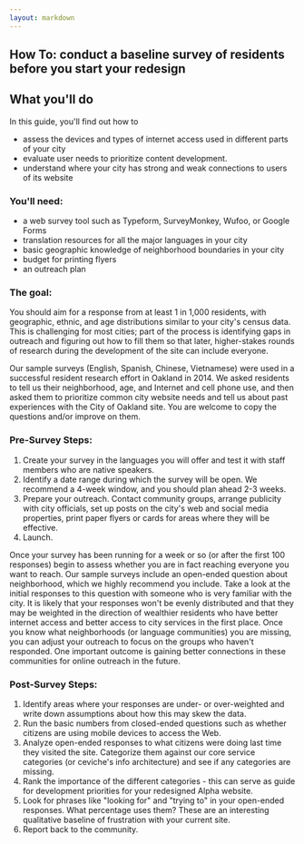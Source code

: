 ```yaml
---
layout: markdown
---
```


## How To: conduct a baseline survey of residents before you start your redesign
## What you'll do
In this guide, you'll find out how to 

* assess the devices and types of internet access used in different parts of your city
* evaluate user needs to prioritize content development.
* understand where your city has strong and weak connections to users of its website

### You'll need:

* a web survey tool such as Typeform, SurveyMonkey, Wufoo, or Google Forms
* translation resources for all the major languages in your city
* basic geographic knowledge of neighborhood boundaries in your city
* budget for printing flyers 
* an outreach plan

### The goal:
You should aim for a response from at least 1 in 1,000 residents, with geographic, ethnic, and age distributions similar to your city's census data. This is challenging for most cities; part of the process is identifying gaps in outreach and figuring out how to fill them so that later, higher-stakes rounds of research during the development of the site can include everyone.

Our sample surveys (English, Spanish, Chinese, Vietnamese) were used in a successful resident research effort in Oakland in 2014. We asked residents to tell us their neighborhood, age, and Internet and cell phone use, and then asked them to prioritize common city website needs and tell us about past experiences with the City of Oakland site. You are welcome to copy the questions and/or improve on them. 

### Pre-Survey Steps:
1. Create your survey in the languages you will offer and test it with staff members who are native speakers.
2. Identify a date range during which the survey will be open. We recommend a 4-week window, and you should plan ahead 2-3 weeks.
3. Prepare your outreach. Contact community groups, arrange publicity with city officials, set up posts on the city's web and social media properties, print paper flyers or cards for areas where they will be effective.
4. Launch.

Once your survey has been running for a week or so (or after the first 100 responses) begin to assess whether you are in fact reaching everyone you want to reach. Our sample surveys include an open-ended question about neighborhood, which we highly recommend you include. Take a look at the initial responses to this question with someone who is very familiar with the city. It is likely that your responses won't be evenly distributed and that they may be weighted in the direction of wealthier residents who have better internet access and better access to city services in the first place. Once you know what neighborhoods (or language communities) you are missing, you can adjust your outreach to focus on the groups who haven't responded. One important outcome is gaining better connections in these communities for online outreach in the future.

### Post-Survey Steps:
1. Identify areas where your responses are under- or over-weighted and write down assumptions about how this may skew the data.
2. Run the basic numbers from closed-ended questions such as whether citizens are using mobile devices to access the Web. 
3. Analyze open-ended responses to what citizens were doing last time they visited the site. Categorize them against our core service categories (or ceviche's info architecture) and see if any categories are missing. 
4. Rank the importance of the different categories - this can serve as guide for development priorities for your redesigned Alpha website.
5. Look for phrases like "looking for" and "trying to" in your open-ended responses. What percentage uses them? These are an interesting qualitative baseline of frustration with your current site.
6. Report back to the community.

